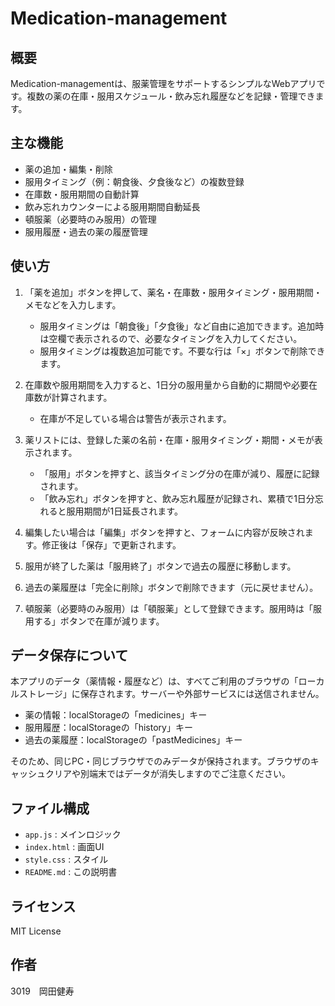 # Medication-management

## 概要
Medication-managementは、服薬管理をサポートするシンプルなWebアプリです。複数の薬の在庫・服用スケジュール・飲み忘れ履歴などを記録・管理できます。

## 主な機能
- 薬の追加・編集・削除
- 服用タイミング（例：朝食後、夕食後など）の複数登録
- 在庫数・服用期間の自動計算
- 飲み忘れカウンターによる服用期間自動延長
- 頓服薬（必要時のみ服用）の管理
- 服用履歴・過去の薬の履歴管理

## 使い方
1. 「薬を追加」ボタンを押して、薬名・在庫数・服用タイミング・服用期間・メモなどを入力します。
    - 服用タイミングは「朝食後」「夕食後」など自由に追加できます。追加時は空欄で表示されるので、必要なタイミングを入力してください。
    - 服用タイミングは複数追加可能です。不要な行は「×」ボタンで削除できます。

2. 在庫数や服用期間を入力すると、1日分の服用量から自動的に期間や必要在庫数が計算されます。
    - 在庫が不足している場合は警告が表示されます。

3. 薬リストには、登録した薬の名前・在庫・服用タイミング・期間・メモが表示されます。
    - 「服用」ボタンを押すと、該当タイミング分の在庫が減り、履歴に記録されます。
    - 「飲み忘れ」ボタンを押すと、飲み忘れ履歴が記録され、累積で1日分忘れると服用期間が1日延長されます。

4. 編集したい場合は「編集」ボタンを押すと、フォームに内容が反映されます。修正後は「保存」で更新されます。

5. 服用が終了した薬は「服用終了」ボタンで過去の履歴に移動します。

6. 過去の薬履歴は「完全に削除」ボタンで削除できます（元に戻せません）。

7. 頓服薬（必要時のみ服用）は「頓服薬」として登録できます。服用時は「服用する」ボタンで在庫が減ります。

## データ保存について
本アプリのデータ（薬情報・履歴など）は、すべてご利用のブラウザの「ローカルストレージ」に保存されます。サーバーや外部サービスには送信されません。

- 薬の情報：localStorageの「medicines」キー
- 服用履歴：localStorageの「history」キー
- 過去の薬履歴：localStorageの「pastMedicines」キー

そのため、同じPC・同じブラウザでのみデータが保持されます。ブラウザのキャッシュクリアや別端末ではデータが消失しますのでご注意ください。

## ファイル構成
- `app.js` : メインロジック
- `index.html` : 画面UI
- `style.css` : スタイル
- `README.md` : この説明書

## ライセンス
MIT License

## 作者
3019　岡田健寿
